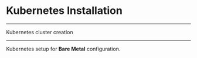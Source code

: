# Kubernetes Installation

---
Kubernetes cluster creation

---
Kubernetes setup for **Bare Metal** configuration.
